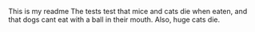 This is my readme
The tests test that mice and cats die when eaten, and that dogs cant eat with a ball in their mouth. Also, huge cats die.
